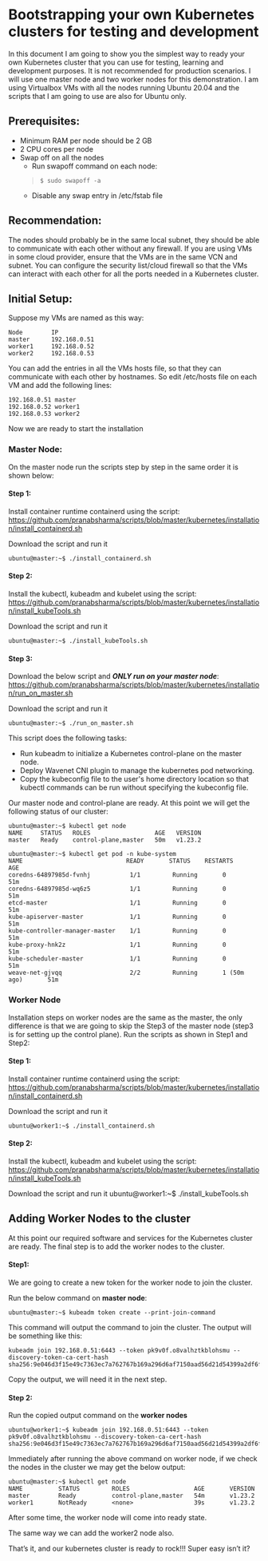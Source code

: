 # Bootstrapping your own Kubernetes clusters for testing and development

In this document I am going to show you the simplest way to ready your own Kubernetes cluster that you can use for testing, learning and development purposes. It is not recommended for production scenarios. 
I will use one master node and two worker nodes for this demonstration. I am using Virtualbox VMs with all the nodes running Ubuntu 20.04 and the scripts that I am going to use are also for Ubuntu only. 

## Prerequisites:
* Minimum RAM per node should be 2 GB
* 2 CPU cores per node
* Swap off on all the nodes
  * Run swapoff command on each node:
  > ``` $ sudo swapoff -a ```
   * Disable any swap entry in /etc/fstab file



## Recommendation:
The nodes should probably be in the same local subnet, they should be able to communicate with each other without any firewall.
If you are using VMs in some cloud provider, ensure that the VMs are in the same VCN and subnet. You can configure the security list/cloud firewall so that the VMs can interact with each other for all the ports needed in a Kubernetes cluster.

## Initial Setup:
Suppose my VMs are named as this way:
```
Node        IP
master      192.168.0.51
worker1     192.168.0.52
worker2     192.168.0.53
```

You can add the entries in all the VMs hosts file, so that they can communicate with each other by hostnames. So edit /etc/hosts file on each VM and add the following lines:
```
192.168.0.51 master
192.168.0.52 worker1
192.168.0.53 worker2
```

Now we are ready to start the installation


### Master Node:
On the master node run the scripts step by step in the same order it is shown below:
#### Step 1:
 
Install container runtime containerd using the script:
https://github.com/pranabsharma/scripts/blob/master/kubernetes/installation/install_containerd.sh 

Download the script and run it
```
ubuntu@master:~$ ./install_containerd.sh
```

#### Step 2:
Install the kubectl, kubeadm and kubelet using the script:
https://github.com/pranabsharma/scripts/blob/master/kubernetes/installation/install_kubeTools.sh

Download the script and run it
```
ubuntu@master:~$ ./install_kubeTools.sh
```


#### Step 3: 
Download the below script and ***ONLY run on your master node***:
https://github.com/pranabsharma/scripts/blob/master/kubernetes/installation/run_on_master.sh 

Download the script and run it
```
ubuntu@master:~$ ./run_on_master.sh
```
This script does the following tasks:
* Run kubeadm to initialize a Kubernetes control-plane on the master node.
* Deploy Wavenet CNI plugin to manage the kubernetes pod networking. 
* Copy the kubeconfig file to the user's home directory location so that kubectl commands can be run without specifying the kubeconfig file.


Our master node and control-plane are ready. At this point we will get the following status of our cluster:


```
ubuntu@master:~$ kubectl get node
NAME     STATUS   ROLES                  AGE   VERSION
master   Ready    control-plane,master   50m   v1.23.2
```

```
ubuntu@master:~$ kubectl get pod -n kube-system
NAME                             READY       STATUS    RESTARTS               AGE
coredns-64897985d-fvnhj           1/1         Running       0                 51m
coredns-64897985d-wq6z5           1/1         Running       0                 51m
etcd-master                       1/1         Running       0                 51m
kube-apiserver-master             1/1         Running       0                 51m
kube-controller-manager-master    1/1         Running       0                 51m
kube-proxy-hnk2z                  1/1         Running       0                 51m
kube-scheduler-master             1/1         Running       0                 51m
weave-net-gjvqq                   2/2         Running       1 (50m ago)       51m
```



### Worker Node

Installation steps on worker nodes are the same as the master, the only difference is that we are going to skip the Step3 of the master node (step3 is for setting up the control plane). Run the scripts as shown in Step1 and Step2:
#### Step 1:
 
Install container runtime containerd using the script:
https://github.com/pranabsharma/scripts/blob/master/kubernetes/installation/install_containerd.sh 

Download the script and run it
```
ubuntu@worker1:~$ ./install_containerd.sh
```

#### Step 2:
Install the kubectl, kubeadm and kubelet using the script:
https://github.com/pranabsharma/scripts/blob/master/kubernetes/installation/install_kubeTools.sh

Download the script and run it
ubuntu@worker1:~$ ./install_kubeTools.sh


## Adding Worker Nodes to the cluster

At this point our required software and services for the Kubernetes cluster are ready. The final step is to add the worker nodes to the cluster. 

#### Step1: 

We are going to create a new token for the worker node to join the cluster.

Run the below command on **master node**:
```
ubuntu@master:~$ kubeadm token create --print-join-command
```
This command will output the command to join the cluster. The output will be something like this:

```
kubeadm join 192.168.0.51:6443 --token pk9v0f.o8valhztkblohsmu --discovery-token-ca-cert-hash sha256:9e046d3f15e49c7363ec7a762767b169a296d6af7150aad56d21d54399a2df6f
```
Copy the output, we will need it in the next step.

#### Step 2:

Run the copied output command on the **worker nodes**
```
ubuntu@worker1:~$ kubeadm join 192.168.0.51:6443 --token pk9v0f.o8valhztkblohsmu --discovery-token-ca-cert-hash sha256:9e046d3f15e49c7363ec7a762767b169a296d6af7150aad56d21d54399a2df6f
```

Immediately after running the above command on worker node, if we check the nodes in the cluster we may get the below output:
```
ubuntu@master:~$ kubectl get node
NAME          STATUS         ROLES                  AGE       VERSION
master        Ready          control-plane,master   54m       v1.23.2
worker1       NotReady       <none>                 39s       v1.23.2
```
After some time, the worker node will come into ready state.

The same way we can add the worker2 node also.

That’s it, and our kubernetes cluster is ready to rock!!! Super easy isn’t it?






